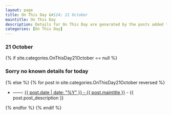```yaml
---
layout: page
title: On This Day &#124; 21 October
maintitle: On This Day
description: Details for On This Day are genarated by the posts added to the website so the content is subject to changes/updates over time.
categories: [On This Day]
---
```


<h3>21 October</h3>

{% if site.categories.OnThisDay21October == null %}
  <h3>Sorry no known details for today</h3>
{% else %}
{% for post in site.categories.OnThisDay21October reversed %}
<ul>
<li> ——: <a href="{{ post.url }}">{{ post.date | date: "%Y" }} - {{ post.maintitle }}</a> - {{ post.post_description }}</li>
</ul>

{% endfor %}
{% endif %}
